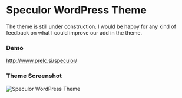 Speculor WordPress Theme
===

The theme is still under construction. I would be happy for any kind of feedback on what I could improve our add in the theme.

### Demo

http://www.prelc.si/speculor/

### Theme Screenshot

![Speculor WordPress Theme](http://i.imgur.com/Zu1fece.jpg)
